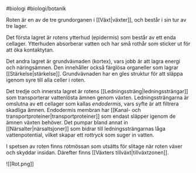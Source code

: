 #biologi #biologi/botanik 

Roten är en av de tre grundorganen i [[Växt|växter]], och består i sin tur av tre lager.

Det första lagret är rotens ytterhud (epidermis) som består av ett enda cellager. Ytterhuden absorberar vatten och har små rothår som sticker ut för att öka kontaktytan.

Det andra lagret är grundvävnaden (kortex), vars jobb är att lagra energi och näringsämnen. Den innehåller också färglösa organeller som lagrar [[Stärkelse|stärkelse]]. Grundvävnaden har en gles struktur för att släppa igenom syre till alla celler i roten.

Det tredje och innersta lagret är rotens [[Ledningssträng|ledningssträngar]] som transporterar vattenlösta ämnen genom växten. Ledningssträngarna är omslutna av ett cellager som kallas *endodermis*, vars syfte är att filtrera skadliga ämnen. Endodermis membran har [[Kanal- och transportproteiner|transportproteiner]] som endast släpper igenom de ämnen växten behöver. Det pumpar bland annat in [[Närsalter|närsaltsjoner]] som bidrar till ledningssträngarnas låga vattenpotential, vilket skapar ett *rottryck* som suger in vatten.

I spetsen av roten finns rotmössan som utsätts för slitage när roten växer och skyddar insidan. Därefter finns [[Växters tillväxt|tillväxtzonen]]. 

![[Rot.png]]

